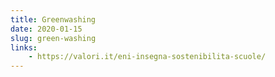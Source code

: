 ```yaml
---
title: Greenwashing
date: 2020-01-15
slug: green-washing
links:
    - https://valori.it/eni-insegna-sostenibilita-scuole/
---
```


